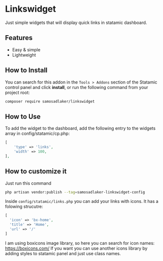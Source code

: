 # Linkswidget
Just simple widgets that will display quick links in statamic dashboard.

## Features
- Easy & simple
- Lightweight

## How to Install

You can search for this addon in the `Tools > Addons` section of the Statamic control panel and click **install**, or run the following command from your project root:

``` bash
composer require samosadlaker/linkswidget
```

## How to Use
To add the widget to the dashboard, add the following entry to the widgets array in config/statamic/cp.php:
```php
[
    'type' => 'links',
    'width' => 100,
],
```

## How to customize it
Just run this command
```bash
php artisan vendor:publish --tag=samosadlaker-linkswidget-config
```
Inside `config/statamic/links.php` you can add your links with icons.
It has a folowing strucutre: 
```php
[
  'icon' => 'bx-home',
  'title' => 'Home',
  'url' => '/'
]
```
I am using boxicons image library, so here you can search for icon names: https://boxicons.com/
If you want you can use another icons library by adding styles to statamic panel and just use class names.
